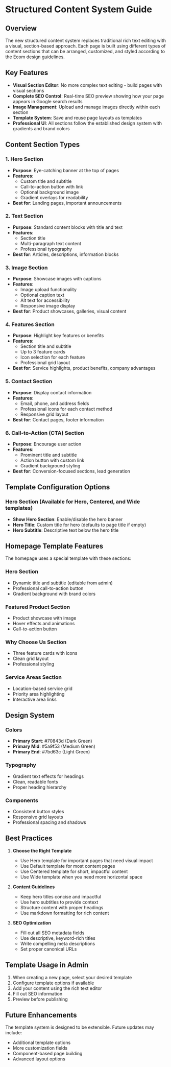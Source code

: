 # Structured Content System Guide

## Overview
The new structured content system replaces traditional rich text editing with a visual, section-based approach. Each page is built using different types of content sections that can be arranged, customized, and styled according to the Ecom design guidelines.

## Key Features
- **Visual Section Editor**: No more complex text editing - build pages with visual sections
- **Complete SEO Control**: Real-time SEO preview showing how your page appears in Google search results
- **Image Management**: Upload and manage images directly within each section
- **Template System**: Save and reuse page layouts as templates
- **Professional UI**: All sections follow the established design system with gradients and brand colors

## Content Section Types

### 1. Hero Section
- **Purpose**: Eye-catching banner at the top of pages
- **Features**: 
  - Custom title and subtitle
  - Call-to-action button with link
  - Optional background image
  - Gradient overlays for readability
- **Best for**: Landing pages, important announcements

### 2. Text Section
- **Purpose**: Standard content blocks with title and text
- **Features**:
  - Section title
  - Multi-paragraph text content
  - Professional typography
- **Best for**: Articles, descriptions, information blocks

### 3. Image Section
- **Purpose**: Showcase images with captions
- **Features**:
  - Image upload functionality
  - Optional caption text
  - Alt text for accessibility
  - Responsive image display
- **Best for**: Product showcases, galleries, visual content

### 4. Features Section
- **Purpose**: Highlight key features or benefits
- **Features**:
  - Section title and subtitle
  - Up to 3 feature cards
  - Icon selection for each feature
  - Professional grid layout
- **Best for**: Service highlights, product benefits, company advantages

### 5. Contact Section
- **Purpose**: Display contact information
- **Features**:
  - Email, phone, and address fields
  - Professional icons for each contact method
  - Responsive grid layout
- **Best for**: Contact pages, footer information

### 6. Call-to-Action (CTA) Section
- **Purpose**: Encourage user action
- **Features**:
  - Prominent title and subtitle
  - Action button with custom link
  - Gradient background styling
- **Best for**: Conversion-focused sections, lead generation

## Template Configuration Options

### Hero Section (Available for Hero, Centered, and Wide templates)
- **Show Hero Section**: Enable/disable the hero banner
- **Hero Title**: Custom title for hero (defaults to page title if empty)
- **Hero Subtitle**: Descriptive text below the hero title

## Homepage Template Features

The homepage uses a special template with these sections:

### Hero Section
- Dynamic title and subtitle (editable from admin)
- Professional call-to-action button
- Gradient background with brand colors

### Featured Product Section  
- Product showcase with image
- Hover effects and animations
- Call-to-action button

### Why Choose Us Section
- Three feature cards with icons
- Clean grid layout
- Professional styling

### Service Areas Section
- Location-based service grid
- Priority area highlighting
- Interactive area links

## Design System

### Colors
- **Primary Start**: #70843d (Dark Green)
- **Primary Mid**: #5a9f53 (Medium Green) 
- **Primary End**: #7bd63c (Light Green)

### Typography
- Gradient text effects for headings
- Clean, readable fonts
- Proper heading hierarchy

### Components
- Consistent button styles
- Responsive grid layouts
- Professional spacing and shadows

## Best Practices

1. **Choose the Right Template**
   - Use Hero template for important pages that need visual impact
   - Use Default template for most content pages
   - Use Centered template for short, impactful content
   - Use Wide template when you need more horizontal space

2. **Content Guidelines**
   - Keep hero titles concise and impactful
   - Use hero subtitles to provide context
   - Structure content with proper headings
   - Use markdown formatting for rich content

3. **SEO Optimization**
   - Fill out all SEO metadata fields
   - Use descriptive, keyword-rich titles
   - Write compelling meta descriptions
   - Set proper canonical URLs

## Template Usage in Admin

1. When creating a new page, select your desired template
2. Configure template options if available
3. Add your content using the rich text editor
4. Fill out SEO information
5. Preview before publishing

## Future Enhancements

The template system is designed to be extensible. Future updates may include:
- Additional template options
- More customization fields
- Component-based page building
- Advanced layout options

